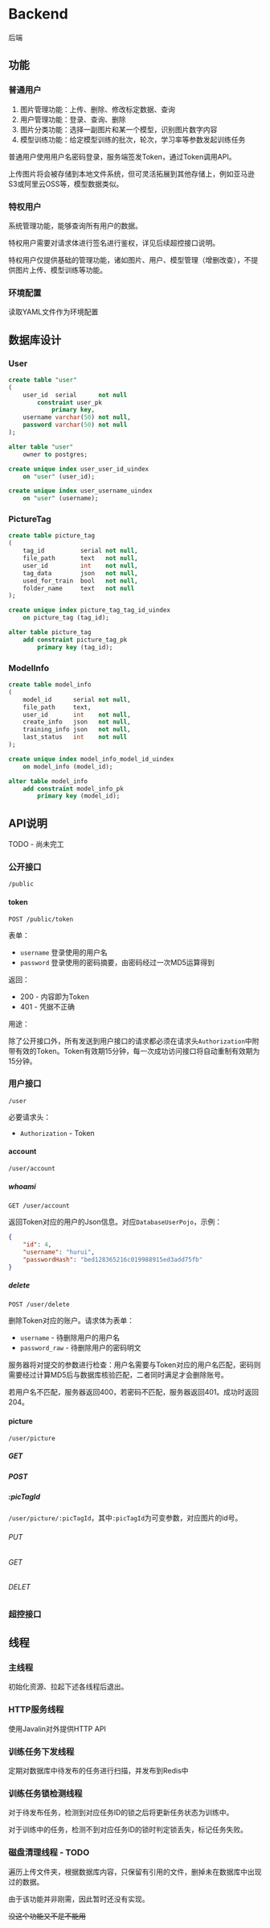# Backend

后端

## 功能

### 普通用户

1. 图片管理功能：上传、删除、修改标定数据、查询
2. 用户管理功能：登录、查询、删除
3. 图片分类功能：选择一副图片和某一个模型，识别图片数字内容
4. 模型训练功能：给定模型训练的批次，轮次，学习率等参数发起训练任务

普通用户使用用户名密码登录，服务端签发Token，通过Token调用API。

上传图片将会被存储到本地文件系统，但可灵活拓展到其他存储上，例如亚马逊S3或阿里云OSS等，模型数据类似。

### 特权用户

系统管理功能，能够查询所有用户的数据。

特权用户需要对请求体进行签名进行鉴权，详见后续超控接口说明。

特权用户仅提供基础的管理功能，诸如图片、用户、模型管理（增删改查），不提供图片上传、模型训练等功能。

### 环境配置

读取YAML文件作为环境配置

## 数据库设计

### User

```sql
create table "user"
(
    user_id  serial      not null
        constraint user_pk
            primary key,
    username varchar(50) not null,
    password varchar(50) not null
);

alter table "user"
    owner to postgres;

create unique index user_user_id_uindex
    on "user" (user_id);

create unique index user_username_uindex
    on "user" (username);
```

### PictureTag

```sql
create table picture_tag
(
    tag_id          serial not null,
    file_path       text   not null,
    user_id         int    not null,
    tag_data        json   not null,
    used_for_train  bool   not null,
    folder_name     text   not null
);

create unique index picture_tag_tag_id_uindex
    on picture_tag (tag_id);

alter table picture_tag
    add constraint picture_tag_pk
        primary key (tag_id);
```

### ModelInfo

```sql
create table model_info
(
    model_id      serial not null,
    file_path     text,
    user_id       int    not null,
    create_info   json   not null,
    training_info json   not null,
    last_status   int    not null
);

create unique index model_info_model_id_uindex
    on model_info (model_id);

alter table model_info
    add constraint model_info_pk
        primary key (model_id);
```

## API说明

TODO - 尚未完工

### 公开接口

`/public`

#### token

`POST /public/token`

表单：

+ `username` 登录使用的用户名
+ `password` 登录使用的密码摘要，由密码经过一次MD5运算得到

返回：

+ 200 - 内容即为Token
+ 401 - 凭据不正确

用途：

除了公开接口外，所有发送到用户接口的请求都必须在请求头`Authorization`中附带有效的Token。Token有效期15分钟，每一次成功访问接口将自动重制有效期为15分钟。

### 用户接口

`/user`

必要请求头：

+ `Authorization` - Token

#### account

`/user/account`

##### whoami

`GET /user/account`

返回Token对应的用户的Json信息。对应`DatabaseUserPojo`，示例：

```json
{
    "id": 4,
    "username": "hurui",
    "passwordHash": "bed128365216c019988915ed3add75fb"
}
```

##### delete

`POST /user/delete`

删除Token对应的账户。请求体为表单：

+ `username` - 待删除用户的用户名
+ `password_raw` - 待删除用户的密码明文

服务器将对提交的参数进行检查：用户名需要与Token对应的用户名匹配，密码则需要经过计算MD5后与数据库核验匹配，二者同时满足才会删除账号。

若用户名不匹配，服务器返回400，若密码不匹配，服务器返回401。成功时返回204。

#### picture

`/user/picture`

##### GET



##### POST



##### :picTagId

`/user/picture/:picTagId`，其中`:picTagId`为可变参数，对应图片的id号。

###### PUT

###### GET

###### DELET



### 超控接口



## 线程

### 主线程

初始化资源、拉起下述各线程后退出。

### HTTP服务线程

使用Javalin对外提供HTTP API

### 训练任务下发线程

定期对数据库中待发布的任务进行扫描，并发布到Redis中

### 训练任务锁检测线程

对于待发布任务，检测到对应任务ID的锁之后将更新任务状态为训练中。

对于训练中的任务，检测不到对应任务ID的锁时判定锁丢失，标记任务失败。

### 磁盘清理线程 - TODO

遍历上传文件夹，根据数据库内容，只保留有引用的文件，删掉未在数据库中出现过的数据。

由于该功能并非刚需，因此暂时还没有实现。

~~没这个功能又不是不能用~~

